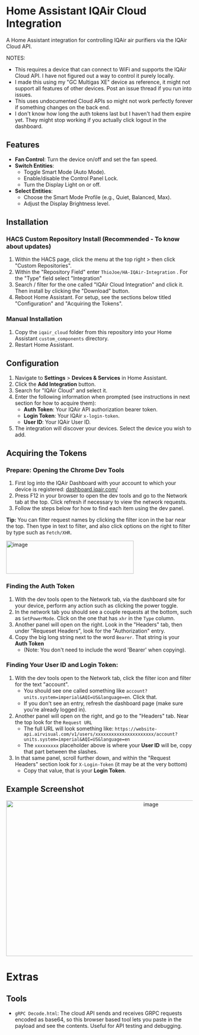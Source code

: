 # Home Assistant IQAir Cloud Integration

A Home Assistant integration for controlling IQAir air purifiers via the IQAir Cloud API.

NOTES: 
- This requires a device that can connect to WiFi and supports the IQAir Cloud API. I have not figured out a way to control it purely locally.
- I made this using my "GC Multigas XE" device as reference, it might not support all features of other devices. Post an issue thread if you run into issues.
- This uses undocumented Cloud APIs so might not work perfectly forever if something changes on the back end.
- I don't know how long the auth tokens last but I haven't had them expire yet. They might stop working if you actually click logout in the dashboard.

## Features

- **Fan Control**: Turn the device on/off and set the fan speed.
- **Switch Entities**:
    - Toggle Smart Mode (Auto Mode).
    - Enable/disable the Control Panel Lock.
    - Turn the Display Light on or off.
- **Select Entities**:
    - Choose the Smart Mode Profile (e.g., Quiet, Balanced, Max).
    - Adjust the Display Brightness level.

## Installation

### HACS Custom Repository Install (Recommended - To know about updates)

1. Within the HACS page, click the menu at the top right > then click "Custom Repositories".
2. Within the "Repository Field" enter `ThioJoe/HA-IQAir-Integration` . For the "Type" field select "Integration"
3. Search / filter for the one called "IQAir Cloud Integration" and click it. Then install by clicking the "Download" button.
4. Reboot Home Assistant. For setup, see the sections below titled "Configuration" and "Acquiring the Tokens".

### Manual Installation

1.  Copy the `iqair_cloud` folder from this repository into your Home Assistant `custom_components` directory.
2.  Restart Home Assistant.

## Configuration

1.  Navigate to **Settings** > **Devices & Services** in Home Assistant.
2.  Click the **Add Integration** button.
3.  Search for "IQAir Cloud" and select it.
4.  Enter the following information when prompted (see instructions in next section for how to acquire them):
    -   **Auth Token**: Your IQAir API authorization bearer token.
    -   **Login Token**: Your IQAir `x-login-token`.
    -   **User ID**: Your IQAir User ID.
5.  The integration will discover your devices. Select the device you wish to add.

## Acquiring the Tokens

### Prepare: Opening the Chrome Dev Tools
1. First log into the IQAir Dashboard with your account to which your device is registered: [dashboard.iqair.com/](https://dashboard.iqair.com/)
2. Press F12 in your browser to open the dev tools and go to the Network tab at the top. Click refresh if necessary to view the network requests.
3. Follow the steps below for how to find each item using the dev panel.

**Tip:** You can filter request names by clicking the filter icon in the bar near the top. Then type in text to filter, and also click options on the right to filter by type such as `Fetch/XHR`.

<img width="344" height="89" alt="image" src="https://github.com/user-attachments/assets/2959c596-a6c5-466a-b286-eea7b19dc1f5" />


### Finding the Auth Token
1. With the dev tools open to the Network tab, via the dashboard site for your device, perform any action such as clicking the power toggle.
2. In the network tab you should see a couple requests at the bottom, such as `SetPowerMode`. Click on the one that has `xhr` in the `Type` column.
3. Another panel will open on the right. Look in the "Headers" tab, then under "Requeset Headers", look for the "Authorization" entry.
4. Copy the big long string next to the word `Bearer`. That string is your **Auth Token**
   - (Note: You don't need to include the word 'Bearer' when copying).

### Finding Your User ID and Login Token:
1. With the dev tools open to the Network tab, click the filter icon and filter for the text "account".
    - You should see one called something like `account?units.system=imperial&AQI=US&language=en`. Click that.
    - If you don't see an entry, refresh the dashboard page (make sure you're already logged in).
2. Another panel will open on the right, and go to the "Headers" tab. Near the top look for the `Request URL`
    - The full URL will look something like: `https://website-api.airvisual.com/v1/users/xxxxxxxxxxxxxxxxxxxxxx/account?units.system=imperial&AQI=US&language=en`
    - The `xxxxxxxxx` placeholder above is where your **User ID** will be, copy that part between the slashes.
4. In that same panel, scroll further down, and within the "Request Headers" section look for `X-Login-Token` (it may be at the very bottom)
    - Copy that value, that is your **Login Token**.
  

## Example Screenshot

<p align="center"><img width="766" height="419" alt="image" src="https://github.com/user-attachments/assets/986c909f-6d27-4b31-ae4f-b6d126040316" /></p>

# Extras

## Tools

- `gRPC Decode.html`: The cloud API sends and receives GRPC requests encoded as base64, so this browser based tool lets you paste in the payload and see the contents. Useful for API testing and debugging.
